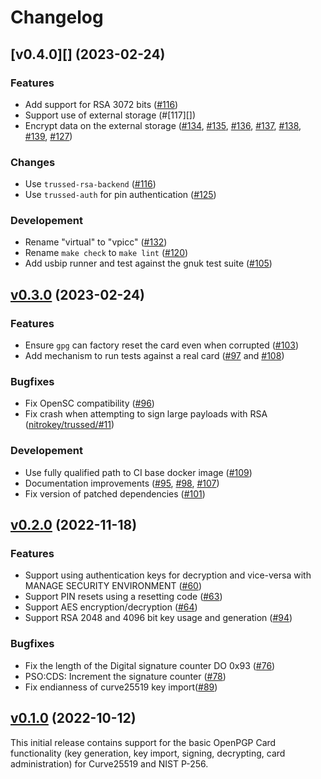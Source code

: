 <!--
Copyright (C) 2022 Nitrokey GmbH
SPDX-License-Identifier: CC0-1.0
-->

# Changelog

## [v0.4.0][] (2023-02-24)

### Features

- Add support for RSA 3072 bits ([#116][])
- Support use of external storage (#[117][])
- Encrypt data on the external storage ([#134][], [#135][], [#136][], [#137][], [#138][], [#139][], [#127][])

### Changes

- Use `trussed-rsa-backend` ([#116][])
- Use `trussed-auth` for pin authentication ([#125][])

### Developement

- Rename "virtual" to "vpicc" ([#132][])
- Rename `make check` to `make lint` ([#120][])
- Add usbip runner and test against the gnuk test suite ([#105][])

[#132]: https://github.com/Nitrokey/opcard-rs/pull/132
[#125]: https://github.com/Nitrokey/opcard-rs/pull/125
[#120]: https://github.com/Nitrokey/opcard-rs/pull/120
[#117]: https://github.com/Nitrokey/opcard-rs/pull/117
[#116]: https://github.com/Nitrokey/opcard-rs/pull/116
[#105]: https://github.com/Nitrokey/opcard-rs/pull/105
[#134]: https://github.com/Nitrokey/opcard-rs/pull/134
[#135]: https://github.com/Nitrokey/opcard-rs/pull/135
[#136]: https://github.com/Nitrokey/opcard-rs/pull/136
[#137]: https://github.com/Nitrokey/opcard-rs/pull/137
[#138]: https://github.com/Nitrokey/opcard-rs/pull/138
[#139]: https://github.com/Nitrokey/opcard-rs/pull/139
[#127]: https://github.com/Nitrokey/opcard-rs/pull/127


## [v0.3.0][] (2023-02-24)

### Features

- Ensure `gpg` can factory reset the card even when corrupted ([#103][])
- Add mechanism to run tests against a real card ([#97][] and [#108][])

### Bugfixes

- Fix OpenSC compatibility ([#96][])
- Fix crash when attempting to sign large payloads with RSA ([nitrokey/trussed/#11][])

### Developement

- Use fully qualified path to CI base docker image ([#109][])
- Documentation improvements ([#95][], [#98][], [#107][])
- Fix version of patched dependencies ([#101][])

[#95]: https://github.com/Nitrokey/opcard-rs/pull/95
[#96]: https://github.com/Nitrokey/opcard-rs/pull/96
[#97]: https://github.com/Nitrokey/opcard-rs/pull/97
[#98]: https://github.com/Nitrokey/opcard-rs/pull/98
[#101]: https://github.com/Nitrokey/opcard-rs/pull/101
[#103]: https://github.com/Nitrokey/opcard-rs/pull/103
[#107]: https://github.com/Nitrokey/opcard-rs/pull/107
[#108]: https://github.com/Nitrokey/opcard-rs/pull/108
[#109]: https://github.com/Nitrokey/opcard-rs/pull/109
[nitrokey/trussed/#11]: https://github.com/Nitrokey/trussed/pull/11
[v0.3.0]: https://github.com/Nitrokey/opcard-rs/releases/tag/v0.3.0

## [v0.2.0][] (2022-11-18)

### Features

- Support using authentication keys for decryption and vice-versa with MANAGE SECURITY ENVIRONMENT ([#60][])
- Support PIN resets using a resetting code ([#63][])
- Support AES encryption/decryption ([#64][])
- Support RSA 2048 and 4096 bit key usage and generation ([#94][])

### Bugfixes

- Fix the length of the Digital signature counter DO 0x93 ([#76][])
- PSO:CDS: Increment the signature counter ([#78][])
- Fix endianness of curve25519 key import([#89][])

[#64]: https://github.com/Nitrokey/opcard-rs/pull/64
[#60]: https://github.com/Nitrokey/opcard-rs/pull/60
[#63]: https://github.com/Nitrokey/opcard-rs/pull/63
[#76]: https://github.com/Nitrokey/opcard-rs/pull/76
[#78]: https://github.com/Nitrokey/opcard-rs/pull/78
[#89]: https://github.com/Nitrokey/opcard-rs/pull/89
[#94]: https://github.com/Nitrokey/opcard-rs/pull/94

[v0.2.0]: https://github.com/Nitrokey/opcard-rs/compare/v0.1.0...v0.2.0

## [v0.1.0][] (2022-10-12)

This initial release contains support for the basic OpenPGP Card functionality
(key generation, key import, signing, decrypting, card administration) for
Curve25519 and NIST P-256.

[v0.1.0]: https://github.com/Nitrokey/opcard-rs/releases/tag/v0.1.0

